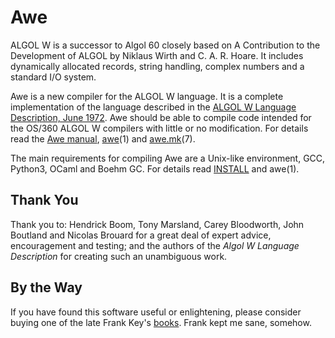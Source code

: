 # Awe
ALGOL W is a successor to Algol 60 closely based on A Contribution to the Development of ALGOL by Niklaus Wirth and C. A. R. Hoare. It includes dynamically allocated records, string handling, complex numbers and a standard I/O system.

Awe is a new compiler for the ALGOL W language. It is a complete implementation of the language described in the [ALGOL W Language Description, June 1972](algolw.pdf). Awe should be able to compile code intended for the OS/360 ALGOL W compilers with little or no modification. For details read the [Awe manual](awe.md), [awe](awe.1.md)(1) and [awe.mk](awe.mk.7.md)(7).

The main requirements for compiling Awe are a Unix-like environment, GCC, Python3, OCaml and Boehm GC. For details read [INSTALL](INSTALL.md) and awe(1).

## Thank You

Thank you to: Hendrick Boom, Tony Marsland, Carey Bloodworth, John Boutland and Nicolas Brouard for a great deal of expert advice, encouragement and testing; and the authors of the *Algol W Language Description* for creating such an unambiguous work.

## By the Way

If you have found this software useful or enlightening, please consider buying one of the late Frank Key's [books](https://www.lulu.com/search/?contributor=Frank+Key). Frank kept me sane, somehow.
